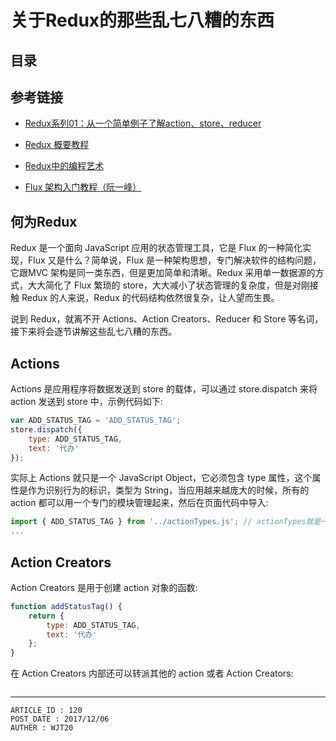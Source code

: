 
# 关于Redux的那些乱七八糟的东西 #

## 目录 ##

## 参考链接 ##

- [Redux系列01：从一个简单例子了解action、store、reducer](https://www.cnblogs.com/chyingp/p/redux-01-introduction-actou-store-reducer-action.html)

- [Redux 概要教程](https://juejin.im/post/5b457ee05188251ac1098123)

- [Redux中的编程艺术](https://juejin.im/post/5b1fbd145188257d547217f4)

- [Flux 架构入门教程（阮一峰）](https://www.cnblogs.com/fliu/articles/5245923.html)

## 何为Redux ##

Redux 是一个面向 JavaScript 应用的状态管理工具，它是 Flux 的一种简化实现，Flux 又是什么？简单说，Flux 是一种架构思想，专门解决软件的结构问题，它跟MVC 架构是同一类东西，但是更加简单和清晰。Redux 采用单一数据源的方式，大大简化了 Flux 繁琐的 store，大大减小了状态管理的复杂度，但是对刚接触 Redux 的人来说，Redux 的代码结构依然很复杂，让人望而生畏。

说到 Redux，就离不开 Actions、Action Creators、Reducer 和 Store 等名词，接下来将会逐节讲解这些乱七八糟的东西。

## Actions ##

Actions 是应用程序将数据发送到 store 的载体，可以通过 store.dispatch 来将 action 发送到 store 中，示例代码如下:

```js
var ADD_STATUS_TAG = 'ADD_STATUS_TAG';
store.dispatch({
    type: ADD_STATUS_TAG,
    text: '代办'
});
```

实际上 Actions 就只是一个 JavaScript Object，它必须包含 type 属性，这个属性是作为识别行为的标识，类型为 String，当应用越来越庞大的时候，所有的 action 都可以用一个专门的模块管理起来，然后在页面代码中导入:

```js
import { ADD_STATUS_TAG } from '../actionTypes.js'; // actionTypes就是一个专门用于管理action的模块
...
```

## Action Creators ##

Action Creators 是用于创建 action 对象的函数:

```js
function addStatusTag() {
    return {
        type: ADD_STATUS_TAG,
        text: '代办'
    };
}
```

在 Action Creators 内部还可以转派其他的 action 或者 Action Creators:

```js

```

---

```
ARTICLE_ID : 120
POST_DATE : 2017/12/06
AUTHER : WJT20
```
